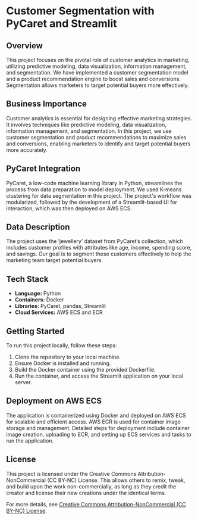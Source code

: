 # Customer Segmentation with PyCaret and Streamlit

## Overview
This project focuses on the pivotal role of customer analytics in marketing, utilizing predictive modeling, data visualization, information management, and segmentation. We have implemented a customer segmentation model and a product recommendation engine to boost sales and conversions. Segmentation allows marketers to target potential buyers more effectively.

## Business Importance
Customer analytics is essential for designing effective marketing strategies. It involves techniques like predictive modeling, data visualization, information management, and segmentation. In this project, we use customer segmentation and product recommendations to maximize sales and conversions, enabling marketers to identify and target potential buyers more accurately.

## PyCaret Integration
PyCaret, a low-code machine learning library in Python, streamlines the process from data preparation to model deployment. We used K-means clustering for data segmentation in this project. The project's workflow was modularized, followed by the development of a Streamlit-based UI for interaction, which was then deployed on AWS ECS.

## Data Description
The project uses the ‘jewellery’ dataset from PyCaret’s collection, which includes customer profiles with attributes like age, income, spending score, and savings. Our goal is to segment these customers effectively to help the marketing team target potential buyers.

## Tech Stack
- **Language:** Python
- **Containers:** Docker
- **Libraries:** PyCaret, pandas, Streamlit
- **Cloud Services:** AWS ECS and ECR

## Getting Started
To run this project locally, follow these steps:

1. Clone the repository to your local machine.
2. Ensure Docker is installed and running.
3. Build the Docker container using the provided Dockerfile.
4. Run the container, and access the Streamlit application on your local server.

## Deployment on AWS ECS
The application is containerized using Docker and deployed on AWS ECS for scalable and efficient access. AWS ECR is used for container image storage and management. Detailed steps for deployment include container image creation, uploading to ECR, and setting up ECS services and tasks to run the application.

## License
This project is licensed under the Creative Commons Attribution-NonCommercial (CC BY-NC) License. This allows others to remix, tweak, and build upon the work non-commercially, as long as they credit the creator and license their new creations under the identical terms.

For more details, see [Creative Commons Attribution-NonCommercial (CC BY-NC) License](https://creativecommons.org/licenses/by-nc/4.0/).